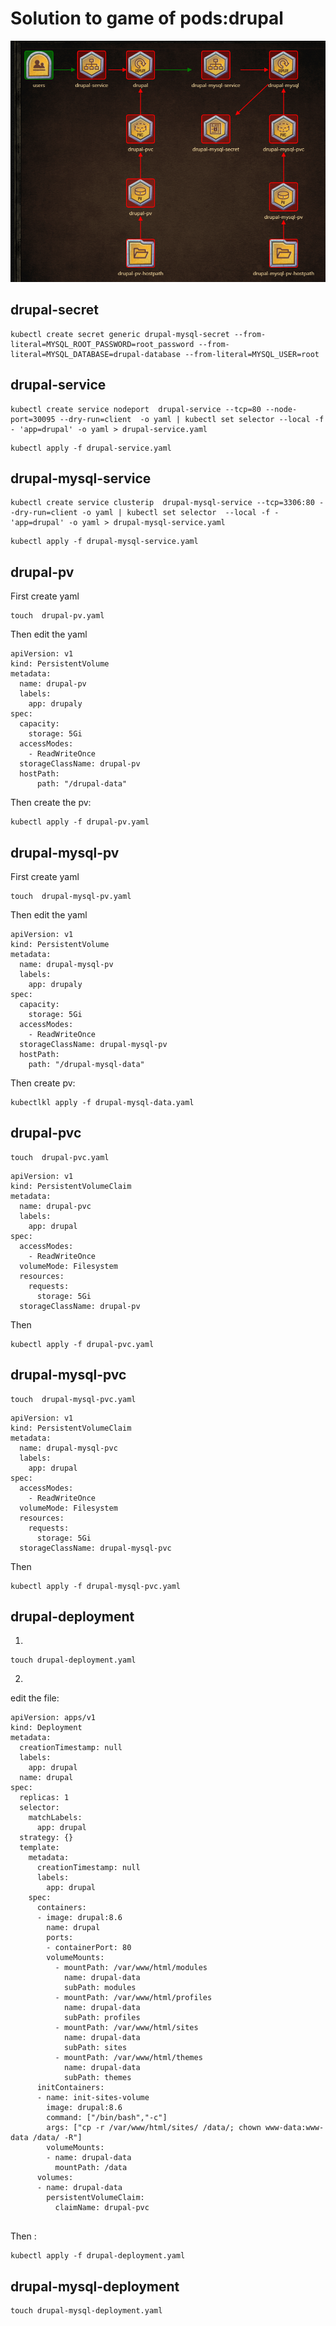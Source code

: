 # Solution to game of pods:drupal
![drupal architecture](drupal_architecture.PNG)

## drupal-secret
```
kubectl create secret generic drupal-mysql-secret --from-literal=MYSQL_ROOT_PASSWORD=root_password --from-literal=MYSQL_DATABASE=drupal-database --from-literal=MYSQL_USER=root
```

##  drupal-service
```
kubectl create service nodeport  drupal-service --tcp=80 --node-port=30095 --dry-run=client  -o yaml | kubectl set selector --local -f - 'app=drupal' -o yaml > drupal-service.yaml
```
```
kubectl apply -f drupal-service.yaml
```



##  drupal-mysql-service

```
kubectl create service clusterip  drupal-mysql-service --tcp=3306:80 --dry-run=client -o yaml | kubectl set selector  --local -f - 'app=drupal' -o yaml > drupal-mysql-service.yaml
```
```
kubectl apply -f drupal-mysql-service.yaml
```

## drupal-pv

First create yaml 
```
touch  drupal-pv.yaml 
```

Then edit the yaml

```
apiVersion: v1
kind: PersistentVolume
metadata:
  name: drupal-pv
  labels:
    app: drupaly
spec:
  capacity:
    storage: 5Gi
  accessModes:
    - ReadWriteOnce
  storageClassName: drupal-pv
  hostPath:
      path: "/drupal-data"
```


Then create the pv:
```
kubectl apply -f drupal-pv.yaml
```

## drupal-mysql-pv

First create yaml
```
touch  drupal-mysql-pv.yaml 
```

Then edit the yaml
```
apiVersion: v1
kind: PersistentVolume
metadata:
  name: drupal-mysql-pv
  labels:
    app: drupaly
spec:
  capacity:
    storage: 5Gi
  accessModes:
    - ReadWriteOnce
  storageClassName: drupal-mysql-pv
  hostPath:
    path: "/drupal-mysql-data"
```

Then create pv:

```
kubectlkl apply -f drupal-mysql-data.yaml
```

## drupal-pvc

```
touch  drupal-pvc.yaml
```


```
apiVersion: v1
kind: PersistentVolumeClaim
metadata:
  name: drupal-pvc
  labels:
    app: drupal
spec:
  accessModes:
    - ReadWriteOnce
  volumeMode: Filesystem
  resources:
    requests:
      storage: 5Gi
  storageClassName: drupal-pv
```


Then 


```
kubectl apply -f drupal-pvc.yaml

```


## drupal-mysql-pvc

```
touch  drupal-mysql-pvc.yaml

```
```
apiVersion: v1
kind: PersistentVolumeClaim
metadata:
  name: drupal-mysql-pvc
  labels:
    app: drupal
spec:
  accessModes:
    - ReadWriteOnce
  volumeMode: Filesystem
  resources:
    requests:
      storage: 5Gi
  storageClassName: drupal-mysql-pvc
```


Then 


```
kubectl apply -f drupal-mysql-pvc.yaml

```

## drupal-deployment

1.
```
touch drupal-deployment.yaml
```

2.
edit the file:
```
apiVersion: apps/v1
kind: Deployment
metadata:
  creationTimestamp: null
  labels:
    app: drupal
  name: drupal
spec:
  replicas: 1
  selector:
    matchLabels:
      app: drupal
  strategy: {}
  template:
    metadata:
      creationTimestamp: null
      labels:
        app: drupal
    spec:
      containers:
      - image: drupal:8.6
        name: drupal
        ports:
        - containerPort: 80
        volumeMounts:
          - mountPath: /var/www/html/modules
            name: drupal-data
            subPath: modules
          - mountPath: /var/www/html/profiles
            name: drupal-data
            subPath: profiles
          - mountPath: /var/www/html/sites
            name: drupal-data
            subPath: sites
          - mountPath: /var/www/html/themes
            name: drupal-data
            subPath: themes
      initContainers:
      - name: init-sites-volume
        image: drupal:8.6
        command: ["/bin/bash","-c"]
        args: ["cp -r /var/www/html/sites/ /data/; chown www-data:www-data /data/ -R"]
        volumeMounts:
        - name: drupal-data
          mountPath: /data
      volumes:
      - name: drupal-data
        persistentVolumeClaim:
          claimName: drupal-pvc
          
```

Then :
```
kubectl apply -f drupal-deployment.yaml
```


## drupal-mysql-deployment

```
touch drupal-mysql-deployment.yaml
```
